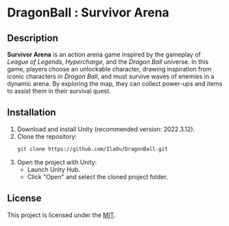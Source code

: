 # DragonBall : Survivor Arena

## Description

**Survivor Arena** is an action arena game inspired by the gameplay of *League of Legends*, *Hypercharge*, and the *Dragon Ball* universe. In this game, players choose an unlockable character, drawing inspiration from iconic characters in *Dragon Ball*, and must survive waves of enemies in a dynamic arena. By exploring the map, they can collect power-ups and items to assist them in their survival quest.

## Installation

1. Download and install Unity (recommended version: 2022.3.12).
2. Clone the repository:
    ```bash
    git clone https://github.com/IlaOu/DragonBall.git
    ```
4. Open the project with Unity:
   - Launch Unity Hub.
   - Click "Open" and select the cloned project folder.

## License

This project is licensed under the [MIT](LICENSE).
